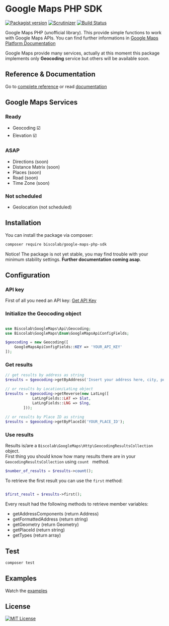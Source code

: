 # Google Maps PHP SDK

[![Packagist version](https://img.shields.io/packagist/v/biscolab/google-maps-php-sdk.svg)](https://packagist.org/packages/biscolab/google-maps-php-sdk) [![Scrutinizer](https://img.shields.io/scrutinizer/g/biscolab/google-maps-php-sdk.svg)](https://scrutinizer-ci.com/g/biscolab/google-maps-php-sdk/) [![Build Status](https://travis-ci.org/biscolab/google-maps-php-sdk.svg?branch=master)](https://travis-ci.org/biscolab/google-maps-php-sdk)

Google Maps PHP (unofficial library).
This provide simple functions to work with Google Maps APIs. You can find further informations in [Google Maps Platform Documentation](https://developers.google.com/maps/documentation/)

Google Maps provide many services, actually at this moment this package implements only **Geocoding** service but others will be available soon.

## Reference & Documentation
Go to [complete reference](https://biscolab.com/google-maps-php-reference/) or read [documentation](https://gmaps.biscolab.com/)

## Google Maps Services

### Ready
* Geocoding :ballot_box_with_check:
* Elevation :ballot_box_with_check:

### ASAP
* Directions (soon)
* Distance Matrix (soon)
* Places (soon)
* Road (soon)
* Time Zone (soon)

### Not scheduled
* Geolocation (not scheduled)

## Installation

You can install the package via composer:
```sh
composer require biscolab/google-maps-php-sdk
```
Notice! The package is not yet stable, you may find trouble with your minimum stability settings. 
**Further documentation coming asap**.

## Configuration

### API key

First of all you need an API key: [Get API Key](https://developers.google.com/maps/documentation/geolocation/get-api-key)

### Initialize the Geocoding object

```php

use Biscolab\GoogleMaps\Api\Geocoding;
use Biscolab\GoogleMaps\Enum\GoogleMapsApiConfigFields;

$geocoding = new Geocoding([
	GoogleMapsApiConfigFields::KEY => 'YOUR_API_KEY'
]);
```

### Get results

```php
// get results by address as string
$results = $geocoding->getByAddress('Insert your address here, city, postal code etc...');

// or results by Location/LatLng object
$results = $geocoding->getReverse(new LatLng([
			LatLngFields::LAT => $lat,
			LatLngFields::LNG => $lng,
		]));
		
// or results by Place ID as string
$results = $geocoding->getByPlaceId('YOUR_PLACE_ID');

```

### Use results
Results is/are a `Biscolab\GoogleMaps\Http\GeocodingResultsCollection` object.  
First thing you should know how many results there are in your `GeocodingResultsCollection` using `count
` method.
```php
$number_of_results = $results->count();
```
To retrieve the first result you can use the `first` method:

```php

$first_result = $results->first();

```

Every result had the following methods to retrieve member variables:

* getAddressComponents (return Address)
* getFormattedAddress (return string)
* getGeometry (return Geometry)
* getPlaceId (return string)
* getTypes (return array)

## Test

```sh
composer test
```

## Examples

Watch the [examples](https://github.com/biscolab/google-maps-php-sdk/tree/master/examples)

## License
[![MIT License](https://img.shields.io/github/license/biscolab/google-maps-php-sdk.svg)](https://github.com/biscolab/google-maps-php-sdk/blob/master/LICENSE)
